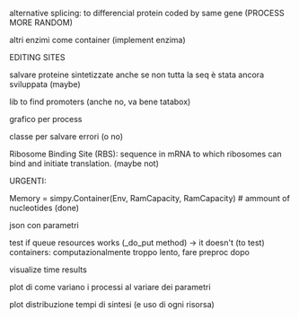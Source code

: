 alternative splicing: to differencial protein coded by same gene (PROCESS MORE RANDOM)

altri enzimi come container (implement enzima)

EDITING SITES

salvare proteine sintetizzate anche se non tutta la seq è stata ancora sviluppata (maybe)

lib to find promoters (anche no, va bene tatabox)

grafico per process

classe per salvare errori (o no)

Ribosome Binding Site (RBS): sequence in mRNA to which ribosomes can bind and initiate translation. (maybe not)


URGENTI:

Memory = simpy.Container(Env, RamCapacity, RamCapacity) # ammount of nucleotides (done)

json con parametri

test if queue resources works (_do_put method) -> it doesn't (to test)
containers: computazionalmente troppo lento, fare preproc dopo

visualize time results

plot di come variano i processi al variare dei parametri

plot distribuzione tempi di sintesi (e uso di ogni risorsa)